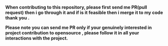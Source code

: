 
<b>When contributing to this repository, please first send me PR(pull request) then i go through it and if is it feasible then i merge it to my code thank you  .

Please note you can send me PR only if your genuinely interested in project contribution to opensource , please follow it in all your interactions with the project.</b>
